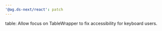 ```yaml
---
'@ag.ds-next/react': patch
---
```


table: Allow focus on TableWrapper to fix accessibility for keyboard users.
